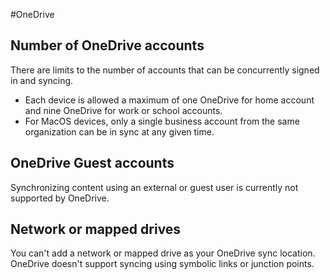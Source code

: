 <a id="top" />


#OneDrive





## Number of OneDrive accounts

There are limits to the number of accounts that can be concurrently signed in and syncing. 
- Each device is allowed a maximum of one OneDrive for home account and nine OneDrive for work or school accounts. 
- For MacOS devices, only a single business account from the same organization can be in sync at any given time. 


## OneDrive Guest accounts

Synchronizing content using an external or guest user is currently not supported by OneDrive.



## Network or mapped drives

You can't add a network or mapped drive as your OneDrive sync location. OneDrive doesn't support syncing using symbolic links or junction points.

